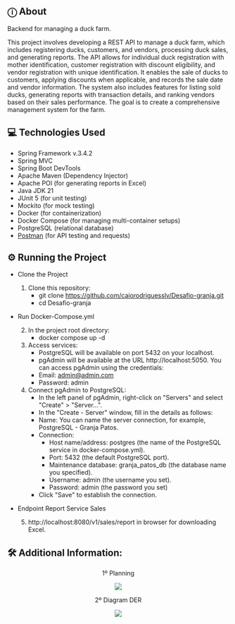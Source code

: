 ## ⓘ About
Backend for managing a duck farm.

This project involves developing a REST API to manage a duck farm, which includes registering ducks, customers, and vendors, processing duck sales, and generating reports. 
The API allows for individual duck registration with mother identification, customer registration with discount eligibility, and vendor registration with unique identification. 
It enables the sale of ducks to customers, applying discounts when applicable, and records the sale date and vendor information. 
The system also includes features for listing sold ducks, generating reports with transaction details, and ranking vendors based on their sales performance. 
The goal is to create a comprehensive management system for the farm.

## 💻 Technologies Used

* Spring Framework v.3.4.2
* Spring MVC
* Spring Boot DevTools
* Apache Maven (Dependency Injector)
* Apache POI (for generating reports in Excel)
* Java JDK 21
* JUnit 5 (for unit testing)
* Mockito (for mock testing)
* Docker (for containerization)
* Docker Compose (for managing multi-container setups)
* PostgreSQL (relational database)
* [Postman](https://www.postman.com/interstellar-moon-715825/workspace/desafio-granja/collection/21958705-df219aa6-31a8-44f4-900f-14dc1012085b?action=share&creator=21958705) (for API testing and requests)
  

## ⚙️ Running the Project

* Clone the Project
  
  1. Clone this repository:
     - git clone https://github.com/caiorodriguesslv/Desafio-granja.git
     - cd Desafio-granja

* Run Docker-Compose.yml
  
  2. In the project root directory:
     - docker compose up -d
  3. Access services:
     - PostgreSQL will be available on port 5432 on your localhost.
     - pgAdmin will be available at the URL http://localhost:5050. You can access pgAdmin using the credentials:
     - Email: admin@admin.com
     - Password: admin
  4. Connect pgAdmin to PostgreSQL:
     - In the left panel of pgAdmin, right-click on "Servers" and select "Create" > "Server...".
     - In the "Create - Server" window, fill in the details as follows:
     - Name: You can name the server connection, for example, PostgreSQL - Granja Patos.
     - Connection:
        - Host name/address: postgres (the name of the PostgreSQL service in docker-compose.yml).
        - Port: 5432 (the default PostgreSQL port).
        - Maintenance database: granja_patos_db (the database name you specified).
        - Username: admin (the username you set).
        - Password: admin (the password you set)
     - Click "Save" to establish the connection.

* Endpoint Report Service Sales
      
  5. http://localhost:8080/v1/sales/report in browser for downloading Excel.

## 🛠️ Additional Information: 

<p align="center">1º Planning </p>

<div align="center"> 
    <img src="https://private-user-images.githubusercontent.com/101218403/408779041-cae31800-1720-449a-9b0d-21a6b885b0d0.png?jwt=eyJhbGciOiJIUzI1NiIsInR5cCI6IkpXVCJ9.eyJpc3MiOiJnaXRodWIuY29tIiwiYXVkIjoicmF3LmdpdGh1YnVzZXJjb250ZW50LmNvbSIsImtleSI6ImtleTUiLCJleHAiOjE3MzgzOTAwNzIsIm5iZiI6MTczODM4OTc3MiwicGF0aCI6Ii8xMDEyMTg0MDMvNDA4Nzc5MDQxLWNhZTMxODAwLTE3MjAtNDQ5YS05YjBkLTIxYTZiODg1YjBkMC5wbmc_WC1BbXotQWxnb3JpdGhtPUFXUzQtSE1BQy1TSEEyNTYmWC1BbXotQ3JlZGVudGlhbD1BS0lBVkNPRFlMU0E1M1BRSzRaQSUyRjIwMjUwMjAxJTJGdXMtZWFzdC0xJTJGczMlMkZhd3M0X3JlcXVlc3QmWC1BbXotRGF0ZT0yMDI1MDIwMVQwNjAyNTJaJlgtQW16LUV4cGlyZXM9MzAwJlgtQW16LVNpZ25hdHVyZT04Nzc4NjUyNWI4YTU3ZTg4OTdlNGVkYzA4YTNiZmIwZGE3OGMyOTQyMDhkMTA1NDhhYTdlYWMwODE4OTE3NGU3JlgtQW16LVNpZ25lZEhlYWRlcnM9aG9zdCJ9.3Aw55UI56kxTzFjNZOthx8ax7WOmnSjVpJWOv5Dif0g"/> 
</div>



<p align="center">2º Diagram DER </p>

<div align="center"> 
    <img src="https://private-user-images.githubusercontent.com/101218403/408777959-af308782-593c-4d96-8d8c-e0d0c2ab22d6.png?jwt=eyJhbGciOiJIUzI1NiIsInR5cCI6IkpXVCJ9.eyJpc3MiOiJnaXRodWIuY29tIiwiYXVkIjoicmF3LmdpdGh1YnVzZXJjb250ZW50LmNvbSIsImtleSI6ImtleTUiLCJleHAiOjE3MzgzODg3NzEsIm5iZiI6MTczODM4ODQ3MSwicGF0aCI6Ii8xMDEyMTg0MDMvNDA4Nzc3OTU5LWFmMzA4NzgyLTU5M2MtNGQ5Ni04ZDhjLWUwZDBjMmFiMjJkNi5wbmc_WC1BbXotQWxnb3JpdGhtPUFXUzQtSE1BQy1TSEEyNTYmWC1BbXotQ3JlZGVudGlhbD1BS0lBVkNPRFlMU0E1M1BRSzRaQSUyRjIwMjUwMjAxJTJGdXMtZWFzdC0xJTJGczMlMkZhd3M0X3JlcXVlc3QmWC1BbXotRGF0ZT0yMDI1MDIwMVQwNTQxMTFaJlgtQW16LUV4cGlyZXM9MzAwJlgtQW16LVNpZ25hdHVyZT05ZDVlMzUyN2FkM2UwMGUxZDhkNTc3YTAyNGUzYTYwODQ1MTNiZjNiY2U2YTJkMTE0YTk0ZDUwZjIxZmZmZDEyJlgtQW16LVNpZ25lZEhlYWRlcnM9aG9zdCJ9.O7YYT-WHIDpuT8oKstdYViaFoncCc8zjYqekLQNCgAQ"/> 
</div>
